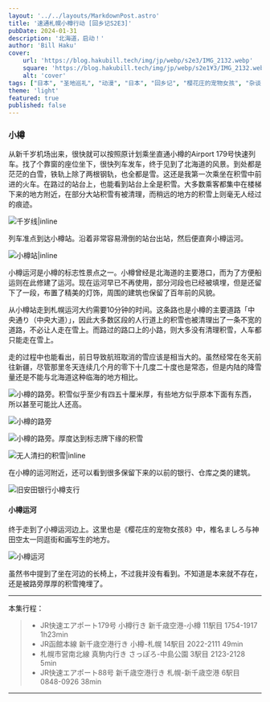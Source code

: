 ```yaml
---
layout: '../../layouts/MarkdownPost.astro'
title: '速通札幌小樽行动 [回乡记S2E3]'
pubDate: 2024-01-31
description: '北海道，启动！'
author: 'Bill Haku'
cover:
    url: 'https://blog.hakubill.tech/img/jp/webp/s2e3/IMG_2132.webp'
    square: 'https://blog.hakubill.tech/img/jp/webp/s2e1¥3/IMG_2132.webp'
    alt: 'cover'
tags: ["日本", "圣地巡礼", "动漫", "日本", "回乡记", "樱花庄的宠物女孩", "杂谈", "旅游"]
theme: 'light'
featured: true
published: false
---
```


### 小樽

从新千岁机场出来，很快就可以按照原计划乘坐直通小樽的Airport 179号快速列车。找了个靠窗的座位坐下，很快列车发车，终于见到了北海道的风景。到处都是茫茫的白雪，铁轨上除了两根钢轨，也全都是雪。这还是我第一次乘坐在积雪中前进的火车。在路过的站台上，也能看到站台上全是积雪。大多数乘客都集中在楼梯下来的地方附近，在部分大站积雪有被清理，而稍远的地方的积雪上则毫无人经过的痕迹。

![千岁线|inline](https://blog.hakubill.tech/img/jp/webp/s2e3/IMG_2134.webp)

列车准点到达小樽站。沿着非常容易滑倒的站台出站，然后便直奔小樽运河。

![小樽站|inline](https://blog.hakubill.tech/img/jp/webp/s2e3/_DSC2109.webp)

小樽运河是小樽的标志性景点之一。小樽曾经是北海道的主要港口，而为了方便船运则在此修建了运河。现在运河早已不再使用，部分河段也已经被填埋，但是还留下了一段，布置了精美的灯饰，周围的建筑也保留了百年前的风貌。

从小樽站走到札幌运河大约需要10分钟的时间。这条路也是小樽的主要道路「中央通り（中央大道）」，因此大多数区段的人行道上的积雪也被清理出了一条不宽的道路，不必让人走在雪上。而路过的路口上的小路，则大多没有清理积雪，人车都只能走在雪上。

走的过程中也能看出，前日导致航班取消的雪应该是相当大的。虽然经常在冬天前往新疆，尽管那里冬天连续几个月的零下十几度二十度也是常态，但是内陆的降雪量还是不能与北海道这种临海的地方相比。

![小樽的路旁。积雪似乎至少有四五十厘米厚，有些地方似乎原本下面有东西，所以甚至可能比人还高。](https://blog.hakubill.tech/img/jp/webp/s2e3/_DSC2113.webp)

![小樽的路旁](https://blog.hakubill.tech/img/jp/webp/s2e3/_DSC2116.webp)

![小樽的路旁。厚度达到标志牌下缘的积雪](https://blog.hakubill.tech/img/jp/webp/s2e3/_DSC2118.webp)

![无人清扫的积雪|inline](https://blog.hakubill.tech/img/jp/webp/s2e3/_DSC2119.webp)

在小樽的运河附近，还可以看到很多保留下来的以前的银行、仓库之类的建筑。

![旧安田银行小樽支行](https://blog.hakubill.tech/img/jp/webp/s2e3/_DSC2122.webp)

#### 小樽运河

终于走到了小樽运河边上。这里也是《樱花庄的宠物女孩8》中，椎名ましろ与神田空太一同逛街和画写生的地方。

![小樽运河](https://blog.hakubill.tech/img/jp/webp/s2e3/IMG_21280.webp)

虽然书中提到了坐在河边的长椅上，不过我并没有看到。不知道是本来就不存在，还是被路旁厚厚的积雪掩埋了。

---

本集行程：

> - JR快速エアポート179号 小樽行き 新千歳空港-小樽 11駅目 1754-1917 1h23min
> - JR函館本線 新千歳空港行き 小樽-札幌 14駅目 2022-2111 49min
> - 札幌市営南北線 真駒内行き さっぽろ-中島公園 3駅目 2123-2128 5min
> - JR快速エアポート88号 新千歳空港行き 札幌-新千歳空港 6駅目 0848-0926 38min

---
